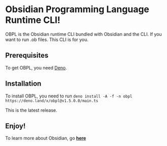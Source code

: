 # Obsidian Programming Language Runtime CLI!

OBPL is the Obsidian runtime CLI bundled with Obsidian and the CLI. If you want to run .ob files. This CLI is for you.

## Prerequisites

To get OBPL, you need [Deno](https://deno.land/).

## Installation

To install OBPL, you need to run ``deno install -A -f -n obpl https://deno.land/x/obpl@v1.5.0.0/main.ts``

This is the latest release.

## Enjoy!

To learn more about Obsidian, go **[here](https://citrine.geodax.ca/)**